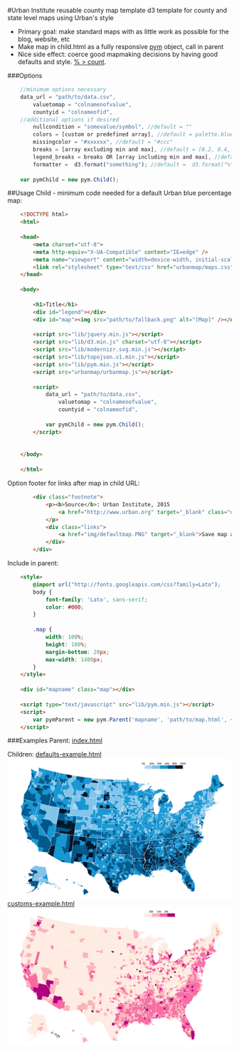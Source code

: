 #Urban Institute reusable county map template
d3 template for county and state level maps using Urban's style
* Primary goal: make standard maps with as little work as possible for the blog, website, etc
* Make map in child.html as a fully responsive [pym](https://github.com/nprapps/pym.js) object, call in parent
* Nice side effect: coerce good mapmaking decisions by having good defaults and style. [% > count](https://xkcd.com/1138/).

###Options
```javascript
    //minimum options necessary
    data_url = "path/to/data.csv",
        valuetomap = "colnamenofvalue",
        countyid = "colnameofid",
    //additional options if desired
        nullcondition = "somevalue/symbol", //default = ""
        colors = [custom or predefined array], //default = palette.blue5
        missingcolor = "#xxxxxx", //default = "#ccc"
        breaks = [array excluding min and max], //default = [0.2, 0.4, 0.6, 0.8]
        legend_breaks = breaks OR [array including min and max], //default = [0, 0.2, 0.4, 0.6, 0.8, 1.0]
        formatter =  d3.format("something"); //default =  d3.format("%"), percents rounded to whole number

    var pymChild = new pym.Child();
```

##Usage
Child - minimum code needed for a default Urban blue percentage map:
```html
    <!DOCTYPE html>
    <html>

    <head>
        <meta charset="utf-8">
        <meta http-equiv="X-UA-Compatible" content="IE=edge" />
        <meta name="viewport" content="width=device-width, initial-scale=1, minimum-scale=1, maximum-scale=1, user-scalable=no" />
        <link rel="stylesheet" type="text/css" href="urbanmap/maps.css">
    </head>

    <body>

        <h1>Title</h1>
        <div id="legend"></div>
        <div id="map"><img src="path/to/fallback.png" alt="[Map]" /></div>

        <script src="lib/jquery.min.js"></script>
        <script src="lib/d3.min.js" charset="utf-8"></script>
        <script src="lib/modernizr.svg.min.js"></script>
        <script src="lib/topojson.v1.min.js"></script>
        <script src="lib/pym.min.js"></script>
        <script src="urbanmap/urbanmap.js"></script>

        <script>
            data_url = "path/to/data.csv",
                valuetomap = "colnamenofvalue",
                countyid = "colnameofid",

            var pymChild = new pym.Child();
        </script>


    </body>

    </html>
```
Option footer for links after map in child URL:
```html
        <div class="footnote">
            <p><b>Source</b>: Urban Institute, 2015
                <a href="http://www.urban.org" target="_blank" class="urban"><span style="color:#1696d2">Urban</span> <span style="color:#000">Institute</span></a>
            </p>
            <div class="links">
                <a href="img/defaultmap.PNG" target="_blank">Save map as image</a>
            </div>
        </div>
```

Include in parent:
```html 
    <style>
        @import url("http://fonts.googleapis.com/css?family=Lato");
        body {
            font-family: 'Lato', sans-serif;
            color: #000;
        }
        
        .map {
            width: 100%;
            height: 100%;
            margin-bottom: 20px;
            max-width: 1400px;
        }
    </style>
    
    <div id="mapname" class="map"></div>
    
    <script type="text/javascript" src="lib/pym.min.js"></script>
    <script>
        var pymParent = new pym.Parent('mapname', 'path/to/map.html', {});
    </script>
```

###Examples
Parent: [index.html](/index.html)

Children: [defaults-example.html](/defaults-example.html)
![All defaults map](/img/defaults-fallback.png)
[customs-example.html](/customs-example.html)
![All customs map](/img/customs-fallback.png)